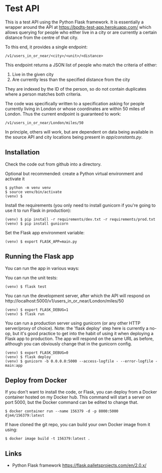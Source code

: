 # Test API

This is a test API using the Python Flask framework. It is
essentially a wrapper around the API at https://bpdts-test-app.herokuapp.com/
which allows querying for people who either live in a city or are
currently a certain distance from the centre of that city.

To this end, it provides a single endpoint:

    /v1/users_in_or_near/<city>/<unit>/<distance>

This endpoint returns a JSON list of people who match the criteria of
either:

1. Live in the given city
1. Are currently less than the specified distance from the city

They are indexed by the ID of the person, so do not contain duplicates 
where a person matches both criteria.

The code was specifically written to a specification asking for people
currently living in London or whose coordinates are within 50 miles
of London. Thus the current endpoint is guaranteed to work:

    /v1/users_in_or_near/London/miles/50

In principle, others will work, but are dependent on data being available
in the source API and city locations being present in *app/constants.py*.

## Installation

Check the code out from github into a directory.

Optional but recommended: create a Python virtual environment and 
activate it

    $ python -m venv venv
    $ source venv/bin/activate
    (venv) $

Install the requirements (you only need to install gunicorn if you're 
going to use it to run Flask in production):

    (venv) $ pip install -r requirements/dev.txt -r requirements/prod.txt
    (venv) $ pip install gunicorn

Set the Flask app environment variable:

    (venv) $ export FLASK_APP=main.py

## Running the Flask app

You can run the app in various ways:

You can run the unit tests:

    (venv) $ flask test

You can run the development server, after which the API will respond on
http://localhost:5000/v1/users_in_or_near/London/miles/50

    (venv) $ export FLASK_DEBUG=1
    (venv) $ flask run

You can run a production server using gunicorn (or any other HTTP server/proxy of choice). Note:
the 'flask deploy' step here is currently a no-op, but it's good practice to get into the
habit of using it when deploying a Flask app to production. The app will respond on the same URL 
as before, although you can obviously change that in the gunicorn config.

    (venv) $ export FLASK_DEBUG=0
    (venv) $ flask deploy
    (venv) $ gunicorn -b 0.0.0.0:5000 --access-logfile - --error-logfile - main:app

## Deploy from Docker

If you don't want to install the code, or Flask, you can deploy from
a Docker container hosted on my Docker hub. This command will start a 
server on port 5000, but the Docker command can be edited to change that.

    $ docker container run --name 156379 -d -p 8000:5000 djm4/156379:latest

If have cloned the git repo, you can build your own Docker image from it using:

    $ docker image build -t 156379:latest .

## Links

* Python Flask framework https://flask.palletsprojects.com/en/2.0.x/